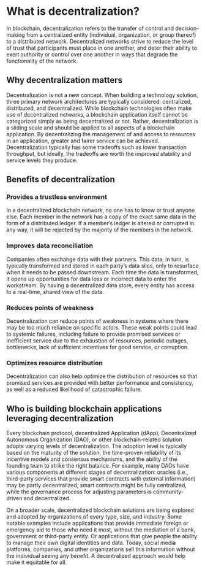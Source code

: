 # What is decentralization?

In blockchain, decentralization refers to the transfer of control and decision-making from a centralized entity (individual, organization, or group thereof) to a distributed network. Decentralized networks strive to reduce the level of trust that participants must place in one another, and deter their ability to exert authority or control over one another in ways that degrade the functionality of the network.

## Why decentralization matters

Decentralization is not a new concept. When building a technology solution, three primary network architectures are typically considered: centralized, distributed, and decentralized. While blockchain technologies often make use of decentralized networks, a blockchain application itself cannot be categorized simply as being decentralized or not. Rather, decentralization is a sliding scale and should be applied to all aspects of a blockchain application. By decentralizing the management of and access to resources in an application, greater and fairer service can be achieved. Decentralization typically has some tradeoffs such as lower transaction throughput, but ideally, the tradeoffs are worth the improved stability and service levels they produce.

## Benefits of decentralization

### Provides a trustless environment

In a decentralized blockchain network, no one has to know or trust anyone else. Each member in the network has a copy of the exact same data in the form of a distributed ledger. If a member’s ledger is altered or corrupted in any way, it will be rejected by the majority of the members in the network.

### Improves data reconciliation

Companies often exchange data with their partners. This data, in turn, is typically transformed and stored in each party’s data silos, only to resurface when it needs to be passed downstream. Each time the data is transformed, it opens up opportunities for data loss or incorrect data to enter the workstream. By having a decentralized data store, every entity has access to a real-time, shared view of the data.

### Reduces points of weakness

Decentralization can reduce points of weakness in systems where there may be too much reliance on specific actors. These weak points could lead to systemic failures, including failure to provide promised services or inefficient service due to the exhaustion of resources, periodic outages, bottlenecks, lack of sufficient incentives for good service, or corruption.

### Optimizes resource distribution

Decentralization can also help optimize the distribution of resources so that promised services are provided with better performance and consistency, as well as a reduced likelihood of catastrophic failure.

## Who is building blockchain applications leveraging decentralization

Every blockchain protocol, decentralized Application (dApp), Decentralized Autonomous Organization (DAO), or other blockchain-related solution adopts varying levels of decentralization. The adoption level is typically based on the maturity of the solution, the time-proven reliability of its incentive models and consensus mechanisms, and the ability of the founding team to strike the right balance. For example, many DAOs have various components at different stages of decentralization: oracles (i.e., third-party services that provide smart contracts with external information) may be partly decentralized, smart contracts might be fully centralized, while the governance process for adjusting parameters is community-driven and decentralized.

On a broader scale, decentralized blockchain solutions are being explored and adopted by organizations of every type, size, and industry. Some notable examples include applications that provide immediate foreign or emergency aid to those who need it most, without the mediation of a bank, government or third-party entity. Or applications that give people the ability to manage their own digital identities and data. Today, social media platforms, companies, and other organizations sell this information without the individual seeing any benefit. A decentralized approach would help make it equitable for all.